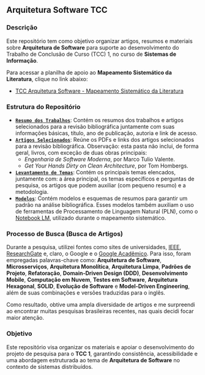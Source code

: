 ## Arquitetura Software TCC

### Descrição

Este repositório tem como objetivo organizar artigos, resumos e materiais sobre **Arquitetura de Software** para suporte ao desenvolvimento do Trabalho de Conclusão de Curso (TCC) 1, no curso de **Sistemas de Informação**. 

Para acessar a planilha de apoio ao **Mapeamento Sistemático da Literatura**, clique no link abaixo:  
- [TCC Arquitetura Software - Mapeamento Sistemático da Literatura]((https://docs.google.com/spreadsheets/d/1oJdboTGCDKN3o72Yl5ZZBHIG5BIt0nicnBLRz9cp_Jg/edit?gid=0#gid=0))

### Estrutura do Repositório

- **[`Resumo dos Trabalhos`](https://github.com/diogomasc/Arquitetura_Software_TCC/tree/main/Docs/Mapeamento_Sistematico)**: Contém os resumos dos trabalhos e artigos selecionados para a revisão bibliográfica juntamente com suas informações básicas, título, ano de publicação, autoria e link de acesso.
- **[`Artigos Selecionados`](https://github.com/diogomasc/Arquitetura_Software_TCC/tree/main/Docs/Artigos_Selecionados)**: Reúne os PDFs e links dos artigos selecionados para a revisão bibliográfica. Observação: esta pasta não inclui, de forma geral, livros, com exceção de duas obras principais:
  - *Engenharia de Software Moderna*, por Marco Tulio Valente.
  - *Get Your Hands Dirty on Clean Architecture*, por Tom Hombergs.
- **[`Levantamento de Temas`](https://github.com/diogomasc/Arquitetura_Software_TCC/tree/main/Docs/Levantamento_de_Temas)**: Contém os principais temas elencados, juntamente com: a área principal, os temas específicos e perguntas de pesquisa, os artigos que podem auxiliar (com pequeno resumo) e a metodologia.
- **[`Modelos`](https://github.com/diogomasc/Arquitetura_Software_TCC/tree/main/Docs/Modelos_para_Resumo)**: Contém modelos e esquemas de resumos para garantir um padrão na análise bibliográfica. Esses modelos também auxiliam o uso de ferramentas de Processamento de Linguagem Natural (PLN), como o [Notebook LM](https://notebooklm.google.com/), utilizado durante o mapeamento sistemático.

### Processo de Busca (Busca de Artigos)

Durante a pesquisa, utilizei fontes como sites de universidades, [IEEE](https://www.ieee.org), [ResearchGate](https://www.researchgate.net) e, claro, o Google e o [Google Acadêmico](https://scholar.google.com). Para isso, foram empregadas palavras-chave como: **Arquitetura de Software**, **Microsserviços**, **Arquitetura Monolítica**, **Arquitetura Limpa**, **Padrões de Projeto**, **Refatoração**, **Domain-Driven Design (DDD)**, **Desenvolvimento Mobile**, **Computação em Nuvem**, **Testes em Software**, **Arquitetura Hexagonal**, **SOLID**, **Evolução de Software** e **Model-Driven Engineering**, além de suas combinações e versões traduzidas para o inglês.

Como resultado, obtive uma ampla diversidade de artigos e me surpreendi ao encontrar muitas pesquisas brasileiras recentes, nas quais decidi focar maior atenção.

### Objetivo

Este repositório visa organizar os materiais e apoiar o desenvolvimento do projeto de pesquisa para o **TCC 1**, garantindo consistência, acessibilidade e uma abordagem estruturada ao tema de **Arquitetura de Software** no contexto de sistemas distribuídos.
